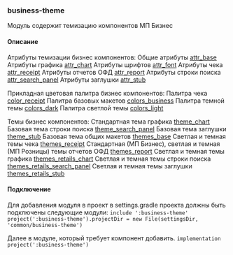 ### business-theme
Модуль содержит темизацию компонентов МП Бизнес

#### Описание  
Атрибуты темизации бизнес компонентов:
Общие атрибуты [attr_base](https://git.sbis.ru/mobileworkspace/android-utils/blob/rc-21.1261/business-theme/src/main/res/values/attr_base.xml)
Атрибуты графика [attr_chart](https://git.sbis.ru/mobileworkspace/android-utils/blob/rc-21.1261/business-theme/src/main/res/values/attr_chart.xml)
Атрибуты шрифтов [attr_font](https://git.sbis.ru/mobileworkspace/android-utils/blob/rc-21.1261/business-theme/src/main/res/values/attr_font.xml)
Атрибуты чека [attr_receipt](https://git.sbis.ru/mobileworkspace/android-utils/blob/rc-21.1261/business-theme/src/main/res/values/attr_receipt.xml)
Атрибуты отчетов ОФД [attr_report](https://git.sbis.ru/mobileworkspace/android-utils/blob/rc-21.1261/business-theme/src/main/res/values/attr_report.xml)
Атрибуты строки поиска [attr_search_panel](https://git.sbis.ru/mobileworkspace/android-utils/blob/rc-21.1261/business-theme/src/main/res/values/attr_search_panel.xml)
Атрибуты заглушки [attr_stub](https://git.sbis.ru/mobileworkspace/android-utils/blob/rc-21.1261/business-theme/src/main/res/values/attr_stub.xml)

Прикладная цветовая палитра бизнес компонентов:
Палитра чека [color_receipt](https://git.sbis.ru/mobileworkspace/android-utils/blob/rc-21.1261/business-theme/src/main/res/values/color_receipt.xml)
Палитра базовых макетов [colors_business](https://git.sbis.ru/mobileworkspace/android-utils/blob/rc-21.1261/business-theme/src/main/res/values/colors_business.xml)
Палитра темной темы [colors_dark](https://git.sbis.ru/mobileworkspace/android-utils/blob/rc-21.1261/business-theme/src/main/res/values/colors_dark.xml)
Палитра светлой темы [colors_light](https://git.sbis.ru/mobileworkspace/android-utils/blob/rc-21.1261/business-theme/src/main/res/values/colors_light.xml)

Темы бизнес компонентов:
Стандартная тема графика [theme_chart](https://git.sbis.ru/mobileworkspace/android-utils/blob/rc-21.1261/business-theme/src/main/res/values/theme_chart.xml)
Базовая тема строки поиска [theme_search_panel](https://git.sbis.ru/mobileworkspace/android-utils/blob/rc-21.1261/business-theme/src/main/res/values/theme_search_panel.xml)
Базовая тема заглушки [theme_stub](https://git.sbis.ru/mobileworkspace/android-utils/blob/rc-21.1261/business-theme/src/main/res/values/theme_stub.xml)
Базовая тема общих макетов [themes_base](https://git.sbis.ru/mobileworkspace/android-utils/blob/rc-21.1261/business-theme/src/main/res/values/themes_base.xml)
Светлая и темная темы чека [themes_receipt](https://git.sbis.ru/mobileworkspace/android-utils/blob/rc-21.1261/business-theme/src/main/res/values/themes_receipt.xml)
Стандартная (МП Бизнес), светлая и темная (МП Розницы) темы отчетов ОФД [themes_report](https://git.sbis.ru/mobileworkspace/android-utils/blob/rc-21.1261/business-theme/src/main/res/values/themes_report.xml)
Светлая и темная темы графика [themes_retails_chart](https://git.sbis.ru/mobileworkspace/android-utils/blob/rc-21.1261/business-theme/src/main/res/values/themes_retails_chart.xml)
Светлая и темная темы строки поиска [themes_retails_search_panel](https://git.sbis.ru/mobileworkspace/android-utils/blob/rc-21.1261/business-theme/src/main/res/values/themes_retails_search_panel.xml)
Светлая и темная темы заглушки [themes_retails_stub](https://git.sbis.ru/mobileworkspace/android-utils/blob/rc-21.1261/business-theme/src/main/res/values/themes_retails_stub.xml)

#### Подключение
Для добавления модуля в проект в settings.gradle проекта должны быть подключены следующие модули:
    `include ':business-theme'`
    `project(':business-theme').projectDir = new File(settingsDir, 'common/business-theme')`
    
Далее в модуле, который требует компонент добавить.
    `implementation project(':business-theme')`
